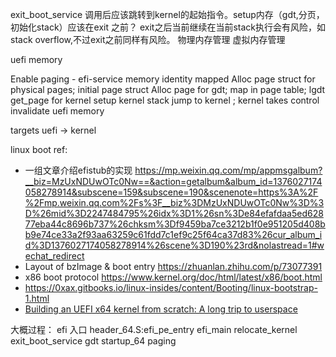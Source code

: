 exit_boot_service 调用后应该跳转到kernel的起始指令。setup内存（gdt,分页，初始化stack）应该在exit 之前？ exit之后当前继续在当前stack执行会有风险，如stack overflow,不过exit之前同样有风险。
物理内存管理
虚拟内存管理

uefi memory

Enable paging - efi-service memory identity mapped
Alloc page struct for physical pages; initial page struct
Alloc page for gdt; map in page table; lgdt
get_page for kernel
setup kernel stack
jump to kernel ; kernel takes control
invalidate uefi memory

targets uefi -> kernel


linux boot
ref:
* 一组文章介绍efistub的实现 https://mp.weixin.qq.com/mp/appmsgalbum?__biz=MzUxNDUwOTc0Nw==&action=getalbum&album_id=1376027174058278914&subscene=159&subscene=190&scenenote=https%3A%2F%2Fmp.weixin.qq.com%2Fs%3F__biz%3DMzUxNDUwOTc0Nw%3D%3D%26mid%3D2247484795%26idx%3D1%26sn%3De84efafdaa5ed62877eba44c8696b737%26chksm%3Df9459ba7ce3212b1f0e951205d408bb9e74ce33a2f93aa63259c61fdd7c1ef9c25f64ca37d83%26cur_album_id%3D1376027174058278914%26scene%3D190%23rd&nolastread=1#wechat_redirect
* Layout of bzImage & boot entry https://zhuanlan.zhihu.com/p/73077391
* x86 boot protocol https://www.kernel.org/doc/html/latest/x86/boot.html
* https://0xax.gitbooks.io/linux-insides/content/Booting/linux-bootstrap-1.html
* [Building an UEFI x64 kernel from scratch: A long trip to userspace](https://blog.llandsmeer.com/tech/2019/07/21/uefi-x64-userland.html)

大概过程：
efi 入口 header_64.S:efi_pe_entry
efi_main
 relocate_kernel
 exit_boot_service
 gdt
startup_64
 paging

